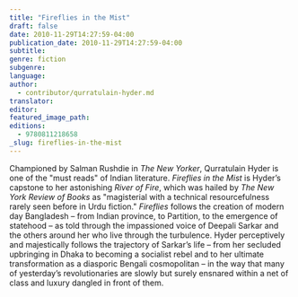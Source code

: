 ```yaml
---
title: "Fireflies in the Mist"
draft: false
date: 2010-11-29T14:27:59-04:00
publication_date: 2010-11-29T14:27:59-04:00
subtitle:
genre: fiction
subgenre:
language:
author:
  - contributor/qurratulain-hyder.md
translator:
editor:
featured_image_path:
editions:
  - 9780811218658
_slug: fireflies-in-the-mist
---
```


Championed by Salman Rushdie in _The New Yorker_, Qurratulain Hyder is one of the "must reads" of Indian literature. _Fireflies in the Mist_ is Hyder’s capstone to her astonishing _River of Fire_, which was hailed by _The New York Review of Books_ as "magisterial with a technical resourcefulness rarely seen before in Urdu fiction." _Fireflies_ follows the creation of modern day Bangladesh – from Indian province, to Partition, to the emergence of statehood – as told through the impassioned voice of Deepali Sarkar and the others around her who live through the turbulence. Hyder perceptively and majestically follows the trajectory of Sarkar’s life – from her secluded upbringing in Dhaka to becoming a socialist rebel and to her ultimate transformation as a diasporic Bengali cosmopolitan – in the way that many of yesterday’s revolutionaries are slowly but surely ensnared within a net of class and luxury dangled in front of them.

